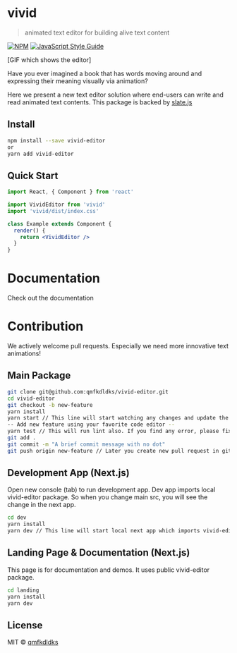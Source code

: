 # vivid

> animated text editor for building alive text content

[![NPM](https://img.shields.io/npm/v/vivid.svg)](https://www.npmjs.com/package/vivid) [![JavaScript Style Guide](https://img.shields.io/badge/code_style-standard-brightgreen.svg)](https://standardjs.com)

[GIF which shows the editor]

Have you ever imagined a book that has words moving around and expressing their meaning visually via animation?

Here we present a new text editor solution where end-users can write and read animated text contents.
This package is backed by [slate.js](https://github.com/ianstormtaylor/slate)

## Install

```bash
npm install --save vivid-editor
or
yarn add vivid-editor
```

## Quick Start

```jsx
import React, { Component } from 'react'

import VividEditor from 'vivid'
import 'vivid/dist/index.css'

class Example extends Component {
  render() {
    return <VividEditor />
  }
}
```

# Documentation

Check out the documentation

# Contribution

We actively welcome pull requests.
Especially we need more innovative text animations!

## Main Package

```bash
git clone git@github.com:qmfkdldks/vivid-editor.git
cd vivid-editor
git checkout -b new-feature
yarn install
yarn start // This line will start watching any changes and update the package locally
-- Add new feature using your favorite code editor --
yarn test // This will run lint also. If you find any error, please fix test and lint issue before you create new pull request in github.io
git add .
git commit -m "A brief commit message with no dot"
git push origin new-feature // Later you create new pull request in github. (May be you should do git rebase before opening new pull request)
```

## Development App (Next.js)

Open new console (tab) to run development app.
Dev app imports local vivid-editor package. So when you change main src, you will see the change in the next app.

```bash
cd dev
yarn install
yarn dev // This line will start local next app which imports vivid-editor package
```

## Landing Page & Documentation (Next.js)

This page is for documentation and demos. It uses public vivid-editor package.

```bash
cd landing
yarn install
yarn dev
```

## License

MIT © [qmfkdldks](https://github.com/qmfkdldks)
